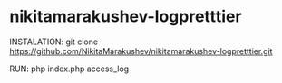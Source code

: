 # nikitamarakushev-logpretttier

INSTALATION: git clone https://github.com/NikitaMarakushev/nikitamarakushev-logpretttier.git

RUN: php index.php access_log

